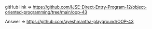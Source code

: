 gitHub link => https://github.com/IJSE-Direct-Entry-Program-12/object-oriented-programming/tree/main/oop-43

Answer => https://github.com/ayeshmantha-playground/OOP-43








